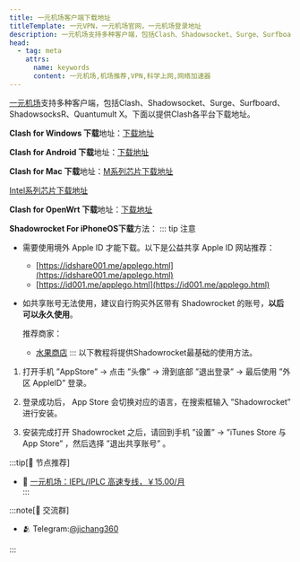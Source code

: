 ```yaml
---
title: 一元机场客户端下载地址
titleTemplate: 一元VPN，一元机场官网，一元机场登录地址
description: 一元机场支持多种客户端，包括Clash、Shadowsocket、Surge、Surfboard、ShadowsocksR、Quantumult X。下面以clash for windows举例
head:
  - tag: meta
    attrs:
      name: keywords
      content: 一元机场,机场推荐,VPN,科学上网,网络加速器
---
```


[一元机场](/)支持多种客户端，包括Clash、Shadowsocket、Surge、Surfboard、ShadowsocksR、Quantumult X。下面以提供Clash各平台下载地址。


  **Clash for Windows 下载**地址：[下载地址](https://cmhk.node-is.green/d/root/clash_for_windows_x64_cn.zip)

  **Clash for Android 下载**地址：[下载地址](https://cmhk.node-is.green/d/root/clash_for_android.apk)

  **Clash for Mac 下载**地址：[M系列芯片下载地址](https://cmhk.node-is.green/d/root/clash_verge_arm.dmg)

  [Intel系列芯片下载地址](https://cmhk.node-is.green/d/root/clash_verge_intel.dmg)

  **Clash for OpenWrt 下载**地址：[下载地址](https://github.com/vernesong/OpenClash/releases)

**Shadowrocket For iPhoneOS下载**方法：
::: tip 注意
-   需要使用境外 Apple ID 才能下载。以下是公益共享 Apple ID 网站推荐：
    
    -   [https://idshare001.me/applego.html](https://idshare001.me/applego.html)
    -   [https://id001.me/applego.html](https://id001.me/applego.html)
-   如共享账号无法使用，建议自行购买外区带有 Shadowrocket 的账号，**以后可以永久使用**。

    推荐商家：
    
    -   [水果商店](https://applego.win)
:::
以下教程将提供Shadowrocket最基础的使用方法。
  
  1. 打开手机 ”AppStore” -> 点击 ”头像” -> 滑到底部 ”退出登录” -> 最后使用 ”外区 AppleID” 登录。

2. 登录成功后， App Store 会切换对应的语言，在搜索框输入 ”Shadowrocket” 进行安装。

3. 安装完成打开 Shadowrocket 之后，请回到手机 ”设置” -> ”iTunes Store 与 App Store” ，然后选择 ”退出共享账号” 。



:::tip[🎉 节点推荐]
- 🚀 <a href="https://a.suola.link/1yuan" rel="sponsored nofollow noopener" target="_blank">一元机场：IEPL/IPLC 高速专线，￥15.00/月</a><br>
:::

:::note[💬 交流群]

- 🫂 Telegram:[@jichang360](https://t.me/jichang360)

:::